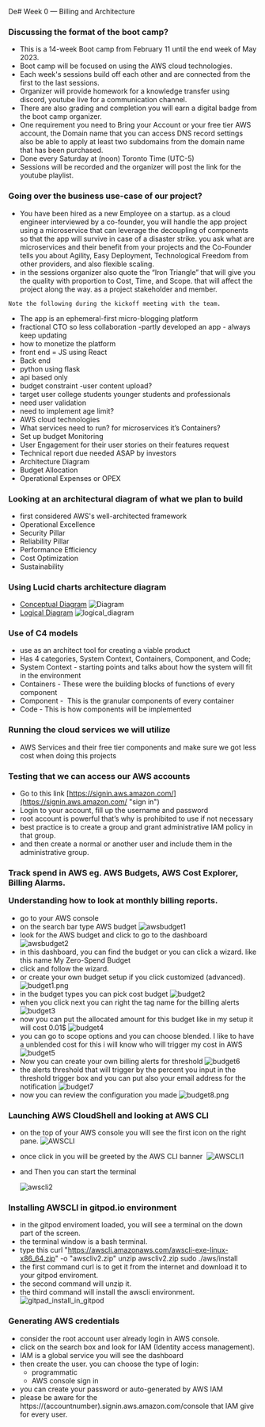 De# Week 0 — Billing and Architecture

<h3>Discussing the format of the boot camp?</h3>

- This is a 14-week Boot camp from February 11 until the end week of May 2023.
- Boot camp will be focused on using the AWS cloud technologies.
- Each week's sessions build off each other and are connected from the first to the last sessions.
- Organizer will provide homework for a knowledge transfer using discord, youtube live for a communication channel.
- There are also grading and completion you will earn a digital badge from the boot camp organizer.
- One requirement you need to Bring your Account or your free tier AWS account, the Domain name that you can access DNS record settings also be able to apply at least two subdomains from the domain name that has been purchased.
- Done every Saturday at (noon) Toronto Time (UTC-5)
- Sessions will be recorded and the organizer will post the link for the youtube playlist.

<h3>Going over the business use-case of our project?</h3>

- You have been hired as a new Employee on a startup. as a cloud engineer interviewed by a co-founder, you will handle the app project using a microservice that can leverage the decoupling of components so that the app will survive in case of a disaster strike. you ask what are microservices and their benefit from your projects and the Co-Founder tells you about Agility, Easy Deployment, Technological Freedom from other providers, and also flexible scaling.
- in the sessions organizer also quote the “Iron Triangle” that will give you the quality with proportion to Cost, Time, and Scope. that will affect the project along the way. as a project stakeholder and member.

`Note the following during the kickoff meeting with the team.`

- The app is an ephemeral-first micro-blogging platform
- fractional CTO so less collaboration -partly developed an app - always keep updating
- how to monetize the platform  
- front end = JS using React 
- Back end 
- python using flask 
- api based only 
- budget constraint -user content upload?
- target user college students younger students and professionals 
- need user validation 
- need to implement age limit? 
- AWS cloud technologies
- What services need to run? for microservices it’s Containers?
- Set up budget Monitoring
- User Engagement for their user stories on their features request
- Technical report due needed ASAP by investors
- Architecture Diagram
- Budget Allocation
- Operational Expenses or OPEX
    

<h3>Looking at an architectural diagram of what we plan to build</h3>

- first considered AWS's well-architected framework
- Operational Excellence
- Security Pillar
- Reliability Pillar
- Performance Efficiency
- Cost Optimization
- Sustainability

<h3>Using Lucid charts architecture diagram</h3>

- <a href="https://lucid.app/lucidchart/a40c1e85-8fc6-4531-a9a2-1c9df62b4348/edit?viewport_loc=32%2C508%2C1584%2C579%2C0_0&invitationId=inv_eac5ee7a-7a3f-49ab-a38f-86ca28c05df1">Conceptual Diagram</a>
![Diagram](assets/Diagram.png)
- <a href="https://lucid.app/lucidchart/98ecfcd9-dde0-4ec1-bb26-8ec08c851745/edit?viewport_loc=-151%2C0%2C2042%2C800%2C0_0&invitationId=inv_6eca123c-ba15-41e0-96d5-bbb6f7b37e26">Logical Diagram</a>
![logical_diagram](assets/logical_diagram.png)

<h3> Use of C4 models</h3>

- use as an architect tool for creating a viable product 
- Has 4 categories, System Context, Containers, Component, and Code;
- System Context - starting points and talks about how the system will fit in the environment
- Containers - These were the building blocks of functions of every component 
- Component -  This is the granular components of every container 
- Code - This is how components will be implemented 

<h3>Running the cloud services we will utilize</h3>

- AWS Services and their free tier components and make sure we got less cost when doing this projects

<h3>Testing that we can access our AWS accounts</h3>

- Go to this link [https://signin.aws.amazon.com/](https://signin.aws.amazon.com/ "sign in")
- Login to your account, fill up the username and password
- root account is powerful that’s why is prohibited to use if not necessary
- best practice is to create a group and grant administrative IAM policy in that group.
- and then create a normal or another user and include them in the administrative group.

<h3>Track spend in AWS eg. AWS Budgets, AWS Cost Explorer, Billing Alarms.

Understanding how to look at monthly billing reports.</h3>

- go to your AWS console
- on the search bar type AWS budget
  ![awsbudget1](assets/awsbudget1.png)
- look for the AWS budget and click to go to the dashboard
  ![awsbudget2](assets/awsbudget2.png)
- in this dashboard, you can find the budget or you can click a wizard. like this name My Zero-Spend Budget
- click and follow the wizard.
- or create your own budget setup if you click customized (advanced). 
  ![budget1.png](assets/budget1.png)
- in the budget types you can pick cost budget 
  ![budget2](assets/budget2.png)
- when you click next you can right the tag name for the billing alerts 
  ![budget3](assets/budget3.png)
- now you can put the allocated amount for this budget like in my setup it will cost 0.01$
  ![budget4](assets/budget4.png)
- you can go to scope options and you can choose blended. I like to have a unblended cost for this i will know who will trigger my cost in AWS 
  ![budget5](assets/budget5.png)
- Now you can create your own billing alerts for threshold
  ![budget6](assets/budget6.png)
- the alerts threshold that will trigger by the percent you input in the threshold trigger box and you can put also your email address for the notification
  ![budget7](assets/budget7.png)
- now you can review the configuration you made 
  ![budget8.png](assets/budget8.png)



<h3>Launching AWS CloudShell and looking at AWS CLI</h3>

- on the top of your AWS console you will see the first icon on the right pane.
  ![AWSCLI](assets/AWSCLI.png)

- once click in you will be greeted by the AWS CLI banner 
  ![AWSCLI1](assets/AWSCLI1.png)

- and Then you can start the terminal
  
  ![awscli2](assets/awscli2.png)
  
 <h3>Installing AWSCLI in gitpod.io environment </h3>
 
 - in the gitpod enviroment loaded, you will see a terminal on the down part of the screen. 
 - the terminal window is a bash terminal.
 - type this curl "https://awscli.amazonaws.com/awscli-exe-linux-x86_64.zip" -o "awscliv2.zip"
   unzip awscliv2.zip
   sudo ./aws/install
 - the first command curl is to get it from the internet and download it to your gitpod enviroment.
 - the second command will unzip it.
 - the third command will install the awscli environment.
 ![gitpad_install_in_gitpod](assets/gitpad_install_in_gitpod.png)

<h3>Generating AWS credentials</h3>

- consider the root account user already login in AWS console.
- click on the search box and look for IAM (Identity access management).
- IAM is a global service you will see the dashboard 
- then create the user. you can choose the type of login:
    - programmatic 
    - AWS console sign in
- you can create your password or auto-generated by AWS IAM
- please be aware for the https://(accountnumber).signin.aws.amazon.com/console that IAM give for every user.
